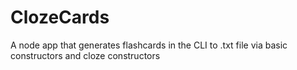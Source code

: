 # ClozeCards

A node app that generates flashcards in the CLI to .txt file via basic constructors and cloze constructors 
